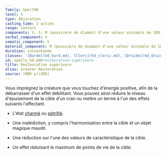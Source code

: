 ```yaml
---
family: SpellHD
level: 5
type: Abjuration
casting_time: 1 action
range: contact
components: V, S, M (poussière de diamant d'une valeur minimale de 100 po, que le sort consume)
verbal_component: V
somatic_component: S
material_component: M (poussière de diamant d'une valeur minimale de 100 po, que le sort consume)
duration: instantanée
classes: '[Barde](hd_bard.md), [Clerc](hd_cleric.md), [Druide](hd_druid.md)'
id: spells_hd.md#restauration-supérieure
title: Restauration supérieure
alias: Greater Restoration
source: (MDR p)(SRD)
---
```


Vous imprégnez la créature que vous touchez d'énergie positive, afin de la débarrasser d'un effet débilitant. Vous pouvez ainsi réduire le niveau d'épuisement de la cible d'un cran ou mettre un terme à l'un des effets suivants l'affectant.

* L'état [charmé](hd_conditions_charme.md) ou [pétrifié](hd_conditions_petrifie.md).

* Une malédiction, y compris l'harmonisation entre la cible et un objet magique maudit.

* Une réduction sur l'une des valeurs de caractéristique de la cible.

* Un effet réduisant le maximum de points de vie de la cible.

